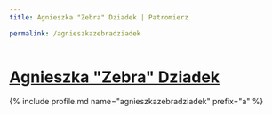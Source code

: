 ```yaml
---
title: Agnieszka "Zebra" Dziadek | Patromierz

permalink: /agnieszkazebradziadek
---
```


# [Agnieszka "Zebra" Dziadek](https://patronite.pl/agnieszkazebradziadek)

{% include profile.md name="agnieszkazebradziadek" prefix="a" %}
